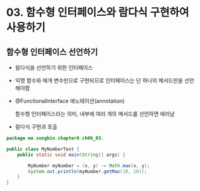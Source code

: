 # 03. 함수형 인터페이스와 람다식 구현하여 사용하기

## 함수형 인터페이스 선언하기

- 람다식을 선언하기 위한 인터페이스

- 익명 함수와 매개 변수만으로 구현되므로 인터페이스는 단 하나의 메서드만을 선언해야함

- @FunctionalInterface 애노테이션(annotation)

  함수형 인터페이스라는 의미, 내부에 여러 개의 메서드를 선언하면 에러남

- 람다식 구현과 호출

``` java
package me.sungbin.chapter6.ch06_03;

public class MyNumberTest {
    public static void main(String[] args) {

        MyNumber myNumber = (x, y) -> Math.max(x, y);
        System.out.println(myNumber.getMax(10, 20));
    }
}

```
